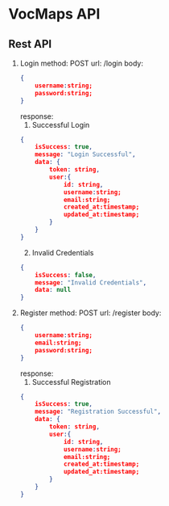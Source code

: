 # VocMaps API




## Rest API

1. Login
    method: POST
    url: /login
    body:
    ```json
    {
        username:string;
        password:string;
    }
    ```
    response:
    1. Successful Login
    ```json
    {
        isSuccess: true,
        message: "Login Successful",
        data: {
            token: string,
            user:{
                id: string,
                username:string;
                email:string;
                created_at:timestamp;
                updated_at:timestamp;
            }
        }
    }
    ```
    2. Invalid Credentials
    ```json
    {
        isSuccess: false,
        message: "Invalid Credentials",
        data: null
    }
    ```
2. Register
    method: POST
    url: /register
    body:
    ```json
    {
        username:string;
        email:string;
        password:string;
    }
    ```
    response:
    1. Successful Registration
    ```json
    {
        isSuccess: true,
        message: "Registration Successful",
        data: {
            token: string,
            user:{
                id: string,
                username:string;
                email:string;
                created_at:timestamp;
                updated_at:timestamp;
            }
        }
    }
    ```


